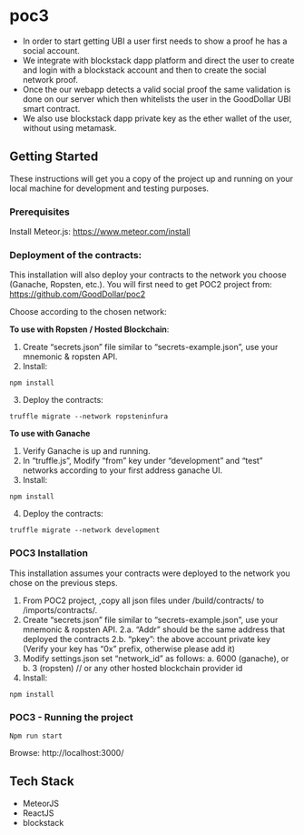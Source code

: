 # poc3
- In order to start getting UBI a user first needs to show a proof he has a social account.
- We integrate with blockstack dapp platform and direct the user to create and login with a blockstack account and then to create the social network proof.
- Once the our webapp detects a valid social proof the same validation is done on our server which then whitelists the user in the GoodDollar UBI smart contract.
- We also use blockstack dapp private key as the ether wallet of the user, without using metamask.

## Getting Started
These instructions will get you a copy of the project up and running on your local machine for development and testing purposes.

### Prerequisites
Install Meteor.js:
https://www.meteor.com/install


### Deployment of the contracts:
This installation will also deploy your contracts to the network you choose (Ganache, Ropsten, etc.). 
You will first need to get POC2 project from: https://github.com/GoodDollar/poc2

Choose according to the chosen network:

__To use with Ropsten / Hosted Blockchain__:

1.	Create “secrets.json” file similar to “secrets-example.json”, use your mnemonic & ropsten API.
2. Install:
  
```
npm install
```

3. Deploy the contracts:
```
truffle migrate --network ropsteninfura
```

__To use with Ganache__
1. Verify Ganache is up and running.
2. In “truffle.js”, Modify “from” key under “development” and “test” networks according to your first address ganache UI.
3. Install:
```
npm install
```

4. Deploy the contracts:
```
truffle migrate --network development
```

### POC3 Installation
This installation assumes your contracts were deployed to the network you chose on the previous steps.
1. From POC2 project, ,copy all json files under /build/contracts/ to /imports/contracts/.
2.	Create “secrets.json” file similar to “secrets-example.json”, use your mnemonic & ropsten API.
    2.a.	“Addr” should be the same address that deployed the contracts
    2.b.	“pkey”: the above account private key (Verify your key has “0x” prefix, otherwise please add it)
3.	Modify settings.json set “network_id” as follows:
    a.	6000 (ganache), or  
    b.	3 (ropsten) // or any other hosted blockchain provider id
4.	Install:
```
npm install
```
### POC3 - Running the project
```
Npm run start
```
Browse: http://localhost:3000/

## Tech Stack
- MeteorJS
- ReactJS
- blockstack
